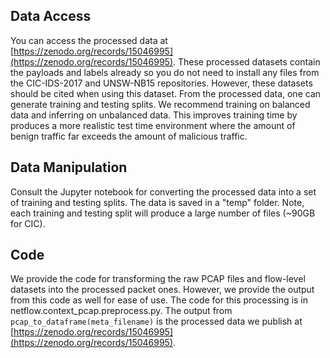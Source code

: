 ## Data Access

You can access the processed data at [https://zenodo.org/records/15046995](https://zenodo.org/records/15046995). These processed datasets contain the payloads and labels already so you do not need to install any files from the CIC-IDS-2017 and UNSW-NB15 repositories. However, these datasets should be cited when using this dataset. From the processed data, one can generate training and testing splits. We recommend training on balanced data and inferring on unbalanced data. This improves training time by produces a more realistic test time environment where the amount of benign traffic far exceeds the amount of malicious traffic.

## Data Manipulation

Consult the Jupyter notebook for converting the processed data into a set of training and testing splits. The data is saved in a "temp" folder. Note, each training and testing split will produce a large number of files (~90GB for CIC).

## Code

We provide the code for transforming the raw PCAP files and flow-level datasets into the processed packet ones. However, we provide the output from this code as well for ease of use. The code for this processing is in netflow.context_pcap.preprocess.py. The output from ```pcap_to_dataframe(meta_filename)``` is the processed data we publish at [https://zenodo.org/records/15046995](https://zenodo.org/records/15046995).